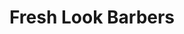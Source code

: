 ---
title: "Fresh Look Barbers"
url: /colchester/fresh-look-barbers-harwich-road/
shop: hairdresser
---